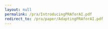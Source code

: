 ```yaml
---
layout: null
permalink: /pra/IntroducingPRAforAI.pdf
redirect_to: /pra/paper/AdaptingPRAforAI.pdf
---
```

